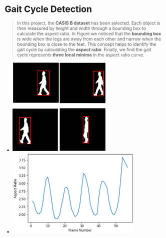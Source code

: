 # **Gait Cycle Detection**

> In this project, the **CASIS B dataset** has been selected. Each object is then measured by height and width through a bounding box to calculate the aspect ratio. In Figure we noticed that the **bounding box** is wide when the 
legs are away from each other and narrow when the bounding box is close to the feet. This concept helps to identify the gait cycle by calculating the **aspect ratio**. Finally, we find the gait cycle represents **three local minima** in the aspect ratio curve.

* ![Screenshot](./bounding_box.png) 
* ![Screenshot](./aspect_ratio_curve.png)

